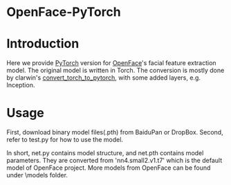 # OpenFace-PyTorch

# Introduction
Here we provide [PyTorch](http://pytorch.org/) version for [OpenFace](https://github.com/cmusatyalab/openface)'s facial feature extraction model.
The original model is written in Torch.
The conversion is mostly done by clarwin's [convert_torch_to_pytorch](https://github.com/clcarwin/convert_torch_to_pytorch), with some added layers, e.g. Inception.

# Usage
First, download binary model files(.pth) from BaiduPan or DropBox.
Second, refer to test.py for how to use the model.

In short, net.py contains model structure, and net.pth contains model parameters.
They are converted from 'nn4.small2.v1.t7' which is the default model of OpenFace project.
More models from OpenFace can be found under \models folder.